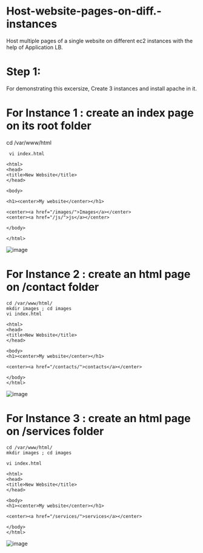 # Host-website-pages-on-diff.-instances 
Host multiple pages of a single website on different ec2 instances with the help of Application LB.

# Step 1:
 For demonstrating this excersize, Create 3 instances and install apache in it.

 # For Instance 1 : create an index page on its root folder

 cd /var/www/html
```
 vi index.html

<html>
<head>
<title>New Website</title>
</head>

<body>

<h1><center>My website</center></h1>

<center><a href="/images/">Images</a></center>
<center><a href="/js/">js</a></center>

</body>

</html>
```

![image](https://github.com/Blesson02/Host-website-pages-on-diff.-instances/assets/108075329/a434a036-f0a9-4fe5-b52a-0f3d67dff0e8)


 # For Instance 2 : create an html page on /contact folder
```
cd /var/www/html/
mkdir images ; cd images
vi index.html
```
```
<html>
<head>
<title>New Website</title>
</head>

<body>
<h1><center>My website</center></h1>

<center><a href="/contacts/">contacts</a></center>

</body>
</html>
```
![image](https://github.com/Blesson02/Host-website-pages-on-diff.-instances/assets/108075329/46e7a388-5bf6-492b-a871-9d2e3a7e6a9b)


 # For Instance 3 : create an html page on /services folder
```
cd /var/www/html/
mkdir images ; cd images
```
```
vi index.html

<html>
<head>
<title>New Website</title>
</head>

<body>
<h1><center>My website</center></h1>

<center><a href="/services/">services</a></center>

</body>
</html>
```
![image](https://github.com/Blesson02/Host-website-pages-on-diff.-instances/assets/108075329/477124f9-d3e0-4b10-910f-3e1456738f74)
